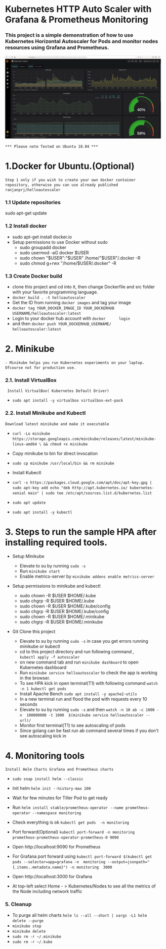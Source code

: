 # Kubernetes HTTP Auto Scaler with Grafana & Prometheus Monitoring
### This project is a simple demonstration of how to use Kubernetes Horizontal Autoscaler for Pods and monitor nodes resources using Grafana and Prometheus.

![Grafana Screenshot](GrafanaScreenshot.png)

    *** Please note Tested on Ubuntu 18.04 ***



# 1.Docker for Ubuntu.(Optional)
    Step 1 only if you wish to create your own docker container repository, otherwise you can use already published ranjanprj/helloautoscaler

### 1.1 Update repositories
sudo apt-get update

### 1.2 Install docker
- sudo apt-get install docker.io
- Setup permissions to use Docker without sudo
    - sudo groupadd docker
    - sudo usermod -aG docker $USER
    - sudo chown "$USER":"$USER" /home/"$USER"/.docker -R
    - sudo chmod g+rwx "/home/$USER/.docker" -R

### 1.3 Create Docker build
- clone this project and cd into it, then change 
Dockerfile and src folder with your favorite programming language.
- `docker build . -t helloautoscaler`
- Get the ID from running `docker images` and tag     your image
- `docker tag YOUR_DOCKER_IMAGE_ID YOUR_DOCKERHUB    USERNAME/helloautoscaler:latest`
- Login to your docker hub account with `docker      login`
- and then `docker push YOUR_DOCKERHUB_USERNAME/     helloautoscaler:latest`


# 2. Minikube

    - Minikube helps you run Kubernetes experiments on your laptop. Ofcourse not for production use.



### 2.1. Install VirtualBox

     Install VirtualBox( Kubernetes Default Driver)
- `sudo apt install -y virtualbox virtualbox-ext-pack`

### 2.2. Install Minikube and Kubectl

    Download latest minikube and make it executable
- `curl -Lo minikube https://storage.googleapis.com/minikube/releases/latest/minikube-linux-amd64 \
  && chmod +x minikube`

-   Copy minikube to bin for direct invocation


- `sudo cp minikube /usr/local/bin && rm minikube`

-   Install Kubectl

-   `curl -s https://packages.cloud.google.com/apt/doc/apt-key.gpg | sudo apt-key add
echo "deb http://apt.kubernetes.io/ kubernetes-xenial main" | sudo tee /etc/apt/sources.list.d/kubernetes.list`
- `sudo apt update`
- `sudo apt install -y kubectl`




# 3. Steps to run the sample HPA after installing required tools.


- Setup Minikube
    - Elevate to su by running `sudo -s`
    - Run `minikube start`
    - Enable metrics-server by `minikube addons enable metrics-server`      

- Setup permissions to minikube and kubectl 
    -   sudo chown -R $USER $HOME/.kube
    -   sudo chgrp -R $USER $HOME/.kube
    -   sudo chown -R $USER $HOME/.kube/config
    -   sudo chgrp -R $USER $HOME/.kube/config
    -   sudo chown -R $USER $HOME/.minikube
    -   sudo chgrp -R $USER $HOME/.minikube
        
- Git Clone this project
    - Elevate to su by running `sudo -s` in case you get errors running minikube or kubectl
    - cd to this project directory and run following command ,  
    `kubectl apply -f autoscaler`
    - on new command tab and run `minikube dashboard` to open Kubernetes dashboard
    - Run `minikube service helloautoscaler` to check the app is working in the browser.
    - To see HPA kick in open terminal(T1) with following command `watch -n 1 kubectl get pods`
    - Install Apache Bench `sudo apt install -y apache2-utils`
    - In a new terminal run and flood the pod with requests every 10 seconds
    - Elevate to su by running `sudo -s` and then
    `watch -n 10 ab -c 1000 -n  100000000 -t 1000  $(minikube service helloautoscaler --url)/`
    - Monitor first terminal(T1) to see autoscaling of pods
    - Since golang can be fast run ab command several times if you don't see autoscaling kick in


# 4. Monitoring tools
    Install Helm Charts Grafana and Prometheus charts
    
- `sudo snap install helm --classic`
- Init helm `helm init --history-max 200`
- Wait for few minutes for Tiller Pod to get ready
- Run `helm install stable/prometheus-operator --name prometheus-operator --namespace monitoring`
- Check everything is ok `kubectl get pods  -n monitoring`
- Port forward(Optional) `kubectl port-forward -n monitoring prometheus-prometheus-operator-prometheus-0 9090`
- Open http://localhost:9090 for Prometheus
- For Grafana port forward using 
`kubectl port-forward $(kubectl get  pods --selector=app=grafana -n  monitoring --output=jsonpath="{.items..metadata.name}") -n monitoring  3000`

-  Open http://localhost:3000 for Grafana
- At top-left select Home - > Kubernetes/Nodes to see all the metrics of the Node including network traffic


### 5. Cleanup
 - To purge all helm charts
  `helm ls --all --short | xargs -L1 helm delete --purge`
- `minikube stop`
- `minikube delete`
- `sudo rm -r ~/.minikube`
- `sudo rm -r ~/.kube`



